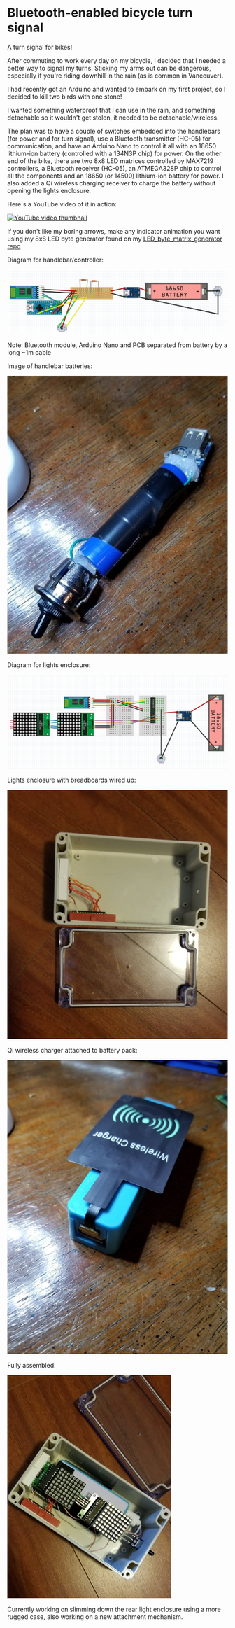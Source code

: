 # Bluetooth-enabled bicycle turn signal
A turn signal for bikes!

After commuting to work every day on my bicycle, I decided that I needed a better way to signal my turns. Sticking my arms out can be dangerous, especially if you're riding downhill in the rain (as is common in Vancouver).

I had recently got an Arduino and wanted to embark on my first project, so I decided to kill two birds with one stone!

I wanted something waterproof that I can use in the rain, and something detachable so it wouldn't get stolen, it needed to be detachable/wireless.

The plan was to have a couple of switches embedded into the handlebars (for power and for turn signal), use a Bluetooth transmitter (HC-05) for communication, and have an Arduino Nano to control it all with an 18650 lithium-ion battery (controlled with a 134N3P chip) for power. On the other end of the bike, there are two 8x8 LED matrices controlled by MAX7219 controllers, a Bluetooth receiver (HC-05), an ATMEGA328P chip to control all the components and an 18650 (or 14500) lithium-ion battery for power. I also added a Qi wireless charging receiver to charge the battery without opening the lights enclosure.

Here's a YouTube video of it in action:

[![YouTube video thumbnail](https://img.youtube.com/vi/5KMD66OUnJ0/0.jpg)](https://www.youtube.com/watch?v=5KMD66OUnJ0)

If you don't like my boring arrows, make any indicator animation you want using my 8x8 LED byte generator found on my [LED_byte_matrix_generator repo](https://github.com/simonwongwong/LED_byte_matrix_generator)

Diagram for handlebar/controller:

![Inside the handlebars](pictures/handlebars_wiring.jpg)

Note: Bluetooth module, Arduino Nano and PCB separated from battery by a long ~1m cable

Image of handlebar batteries:

![handlebar batteries](pictures/handlebar_battery.jpg)

Diagram for lights enclosure:

![lights wiring](pictures/lights_wiring.jpg)

Lights enclosure with breadboards wired up:

![lights_box](pictures/lights_box.jpg)

Qi wireless charger attached to battery pack:

![battery](pictures/battery.jpg)

Fully assembled:

![assembled](pictures/assembled.jpg)

Currently working on slimming down the rear light enclosure using a more rugged case, also working on a new attachment mechanism.

